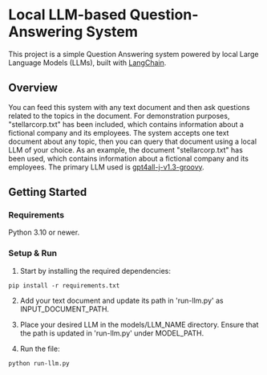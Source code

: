 # Local LLM-based Question-Answering System

This project is a simple Question Answering system powered by local Large Language Models (LLMs), built with [LangChain](https://github.com/hwchase17/langchain). 

## Overview
You can feed this system with any text document and then ask questions related to the topics in the document. For demonstration purposes, "stellarcorp.txt" has been included, which contains information about a fictional company and its employees.
The system accepts one text document about any topic, then you can query that document using a local LLM of your choice. As an example, the document "stellarcorp.txt" has been used, which contains information about a fictional company and its employees. The primary LLM used is [gpt4all-j-v1.3-groovy](https://gpt4all.io/models/ggml-gpt4all-j-v1.3-groovy.bin). 

## Getting Started
### Requirements
Python 3.10 or newer.

### Setup & Run
1. Start by installing the required dependencies:
```shell
pip install -r requirements.txt
```

2. Add your text document and update its path in 'run-llm.py' as INPUT_DOCUMENT_PATH.

3. Place your desired LLM in the models/LLM_NAME directory. Ensure that the path is updated in 'run-llm.py' under MODEL_PATH.

4. Run the file:
```shell
python run-llm.py
```
